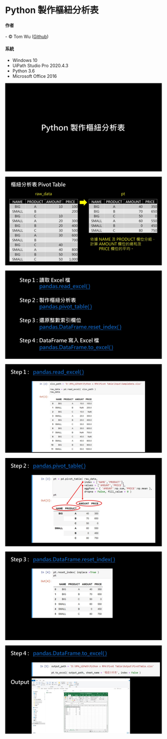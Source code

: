 # Python 製作樞紐分析表   

#### 作者
<span> - &copy; Tom Wu (<a href="https://github.com/YenLinWu">Github</a>) </span>  

#### 系統    
* Windows 10
* UiPath Studio Pro 2020.4.3   
* Python 3.6
* Microsoft Office 2016
 
<p align="center">
  <img src="https://github.com/YenLinWu/RPA_UiPath/blob/master/Python%20x%20UiPath/Pivot%20Table/PPT_Images/PPT1.JPG">
</p>

<p align="center">
  <img src="https://github.com/YenLinWu/RPA_UiPath/blob/master/Python%20x%20UiPath/Pivot%20Table/PPT_Images/PPT2.JPG">
</p>

<p align="center">
  <img src="https://github.com/YenLinWu/RPA_UiPath/blob/master/Python%20x%20UiPath/Pivot%20Table/PPT_Images/PPT3.JPG">
</p>

<p align="center">
  <img src="https://github.com/YenLinWu/RPA_UiPath/blob/master/Python%20x%20UiPath/Pivot%20Table/PPT_Images/PPT4.JPG">
</p>

<p align="center">
  <img src="https://github.com/YenLinWu/RPA_UiPath/blob/master/Python%20x%20UiPath/Pivot%20Table/PPT_Images/PPT5.JPG">
</p>

<p align="center">
  <img src="https://github.com/YenLinWu/RPA_UiPath/blob/master/Python%20x%20UiPath/Pivot%20Table/PPT_Images/PPT6.JPG">
</p>

<p align="center">
  <img src="https://github.com/YenLinWu/RPA_UiPath/blob/master/Python%20x%20UiPath/Pivot%20Table/PPT_Images/PPT7.JPG">
</p>
